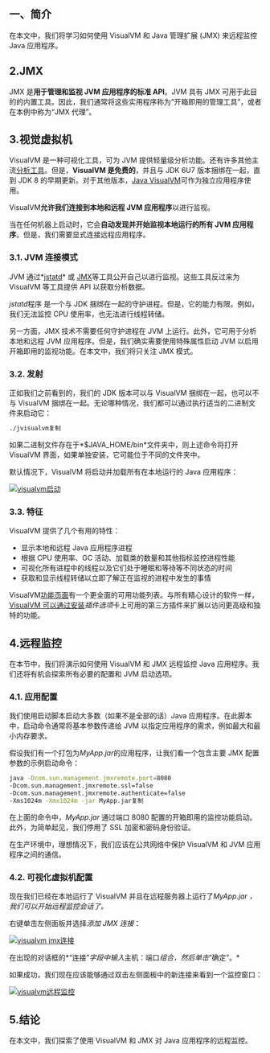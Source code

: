 ## **一、简介**

在本文中，我们将学习如何使用 VisualVM 和 Java 管理扩展 (JMX) 来远程监控 Java 应用程序。

## **2.JMX**

JMX 是**用于管理和监视 JVM 应用程序的标准 API**。JVM 具有 JMX 可用于此目的的内置工具。因此，我们通常将这些实用程序称为“开箱即用的管理工具”，或者在本例中称为“JMX 代理”。

## **3.视觉虚拟机**

VisualVM 是一种可视化工具，可为 JVM 提供轻量级分析功能。还有许多其他主流[分析工具](https://www.baeldung.com/java-profilers)。但是，**VisualVM 是免费的**，并且与 JDK 6U7 版本捆绑在一起，直到 JDK 8 的早期更新。对于其他版本，[Java VisualVM](https://visualvm.github.io/)可作为独立应用程序使用。

VisualVM**允许我们连接到本地和远程 JVM 应用程序**以进行监视。

当在任何机器上启动时，它会**自动发现并开始监视本地运行的所有 JVM 应用程序**。但是，我们需要显式连接远程应用程序。

### 3.1. JVM 连接模式

JVM 通过*[jstatd](https://docs.oracle.com/en/java/javase/11/tools/jstatd.html)* 或 [JMX](https://docs.oracle.com/javase/8/docs/technotes/guides/visualvm/jmx_connections.html)等工具公开自己以进行监视。这些工具反过来为 VisualVM 等工具提供 API 以获取分析数据。

*jstatd*程序 是一个与 JDK 捆绑在一起的守护进程。但是，它的能力有限。例如，我们无法监控 CPU 使用率，也无法进行线程转储。

另一方面，JMX 技术不需要任何守护进程在 JVM 上运行。此外，它可用于分析本地和远程 JVM 应用程序。但是，我们确实需要使用特殊属性启动 JVM 以启用开箱即用的监视功能。在本文中，我们将只关注 JMX 模式。

### **3.2. 发射**

正如我们之前看到的，我们的 JDK 版本可以与 VisualVM 捆绑在一起，也可以不与 VisualVM 捆绑在一起。无论哪种情况，我们都可以通过执行适当的二进制文件来启动它：

```bash
./jvisualvm复制
```

如果二进制文件存在于*$JAVA_HOME/bin*文件夹中，则上述命令将打开 VisualVM 界面，如果单独安装，它可能位于不同的文件夹中。

默认情况下，VisualVM 将启动并加载所有在本地运行的 Java 应用程序：

[![visualvm启动](https://www.baeldung.com/wp-content/uploads/2021/12/visualvm-launch.png)](https://www.baeldung.com/wp-content/uploads/2021/12/visualvm-launch.png)

### **3.3. 特征**

VisualVM 提供了几个有用的特性：

-   显示本地和远程 Java 应用程序进程
-   根据 CPU 使用率、GC 活动、加载类的数量和其他指标监控进程性能
-   可视化所有进程中的线程以及它们处于睡眠和等待等不同状态的时间
-   获取和显示线程转储以立即了解正在监视的进程中发生的事情

VisualVM[功能页面](https://visualvm.github.io/features.html)有一个更全面的可用功能列表。与所有精心设计的软件一样，[VisualVM 可以通过安装](https://visualvm.github.io/plugins.html)*插件选项*卡上可用的第三方插件来扩展以访问更高级和独特的功能。

## **4.远程监控**

在本节中，我们将演示如何使用 VisualVM 和 JMX 远程监控 Java 应用程序。我们还将有机会探索所有必要的配置和 JVM 启动选项。

### **4.1. 应用配置**

我们使用启动脚本启动大多数（如果不是全部的话）Java 应用程序。在此脚本中，启动命令通常将基本参数传递给 JVM 以指定应用程序的需求，例如最大和最小内存要求。

假设我们有一个打包为*MyApp.jar*的应用程序，让我们看一个包含主要 JMX 配置参数的示例启动命令：

```bash
java -Dcom.sun.management.jmxremote.port=8080 
-Dcom.sun.management.jmxremote.ssl=false 
-Dcom.sun.management.jmxremote.authenticate=false 
-Xms1024m -Xmx1024m -jar MyApp.jar复制
```

在上面的命令中，*MyApp.jar* 通过端口 8080 配置的开箱即用的监控功能启动。此外，为简单起见，我们停用了 SSL 加密和密码身份验证。

在生产环境中，理想情况下，我们应该在公共网络中保护 VisualVM 和 JVM 应用程序之间的通信。

### **4.2. 可视化虚拟机配置**

现在我们已经在本地运行了 VisualVM 并且在远程服务器上运行了*MyApp.jar ，我们可以开始远程监控会话了。*

右键单击左侧面板并选择*添加 JMX 连接*：

[![visualvm jmx连接](https://www.baeldung.com/wp-content/uploads/2021/12/visualvm-jmx-connection.png)](https://www.baeldung.com/wp-content/uploads/2021/12/visualvm-jmx-connection.png)

在出现的对话框的*“连接”*字段中输入*主机：端口*组合，然后单击*“确定”。*

如果成功，我们现在应该能够通过双击左侧面板中的新连接来看到一个监控窗口：

[![visualvm远程监控](https://www.baeldung.com/wp-content/uploads/2021/12/visualvm-remote-monitor.png)](https://www.baeldung.com/wp-content/uploads/2021/12/visualvm-remote-monitor.png)

## **5.结论**

在本文中，我们探索了使用 VisualVM 和 JMX 对 Java 应用程序的远程监控。